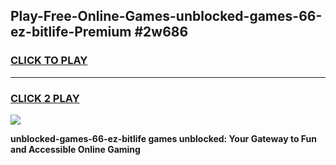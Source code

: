 
## Play-Free-Online-Games-unblocked-games-66-ez-bitlife-Premium #2w686
<h3>
<a href="https://premium.freeplayer.one?title=unblocked-games-66-ez-bitlife&ref=8M">CLICK TO PLAY</a></h3>
<hr>

<h3>
<a href="https://premium.freeplayer.one?title=unblocked-games-66-ez-bitlife&ref=8M">CLICK 2 PLAY</a>
  
</h3>

<a href="https://premium.freeplayer.one?title=unblocked-games-66-ez-bitlife&ref=8M"><img src="https://clearcache.store/games.png"></a>


**unblocked-games-66-ez-bitlife games unblocked: Your Gateway to Fun and Accessible Online Gaming**
